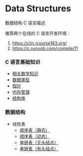 # Data Structures
数据结构 C 语言描述

推荐两个在线的 C 语言开发环境：

1. https://clin.icourse163.org/
2. https://c.runoob.com/compile/11

### C 语言基础知识

- [相关数学知识](/src/01.base/math.md)
- [数据类型](/src/01.base/type.md)
- [指针](/src/01.base/pointer.md)
- [内存管理](/src/01.base/memory.md)
- [结构体](/src/01.base/struct.md)

### 数据结构

- 线性表
    - [顺序表（静态）](/src/02.linearlist/sq_list_static.c)
    - [顺序表（动态）](/src/02.linearlist/sq_list_dynamic.c)
    - [单链表（无头结点）](/src/02.linearlist/sl_list_nohead.c)
    - [单链表（有头结点）](/src/02.linearlist/sl_list_head.c)
